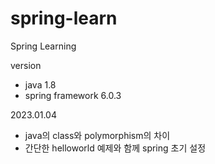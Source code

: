 # spring-learn
Spring Learning

version
- java 1.8
- spring framework 6.0.3

2023.01.04
- java의 class와 polymorphism의 차이
- 간단한 helloworld 예제와 함께 spring 초기 설정
